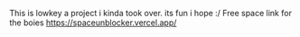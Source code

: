 This is lowkey a project i kinda took over. its fun i hope :/
Free space link for the boies https://spaceunblocker.vercel.app/
